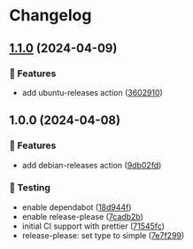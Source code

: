 <!-- markdownlint-disable MD013 MD024 -->

# Changelog

## [1.1.0](https://github.com/vicamo/actions-library/compare/v1.0.0...v1.1.0) (2024-04-09)

### 🚀 Features

- add ubuntu-releases action
  ([3602910](https://github.com/vicamo/actions-library/commit/36029107026dba798d455566590539e67ce2e237))

## 1.0.0 (2024-04-08)

### 🚀 Features

- add debian-releases action
  ([9db02fd](https://github.com/vicamo/actions-library/commit/9db02fd9f62a68e2d2afa63638d4605a324ff125))

### 🧰 Testing

- enable dependabot
  ([18d944f](https://github.com/vicamo/actions-library/commit/18d944fe9bebb5775e93eefaf0ebbabe1d362fe2))
- enable release-please
  ([7cadb2b](https://github.com/vicamo/actions-library/commit/7cadb2bd496ca9ac3848452cdeb0ffb43092669e))
- initial CI support with prettier
  ([71545fc](https://github.com/vicamo/actions-library/commit/71545fceb2dfcbfc173826d4e6765aebef4b9557))
- release-please: set type to simple
  ([7e7f299](https://github.com/vicamo/actions-library/commit/7e7f2993847b63b03212b793db15cc63656b5420))

